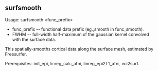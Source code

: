 surfsmooth
----------
Usage: surfsmooth <func_prefix> <FWHM>

+ func_prefix -- functional data prefix (eg.,smooth in func_smooth). 
+ FWHM -- full-width half-maximum of the gaussian kernel convolved with the surface data.

This spatially-smooths cortical data along the surface mesh, estimated by Freesurfer.

Prerequisites: init_epi, linreg_calc_afni, linreg_epi2T1_afni, vol2surf.
